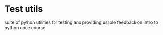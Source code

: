 # Test utils 

suite of python utilities for testing and providing usable feedback on intro to
python code course.
